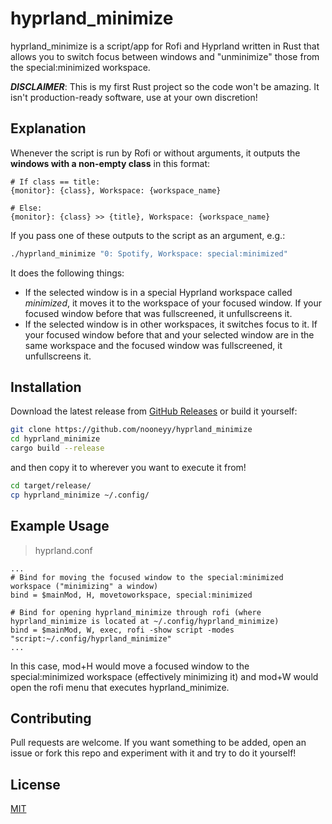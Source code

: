 # hyprland_minimize

hyprland_minimize is a script/app for Rofi and Hyprland written in Rust that allows you to switch focus between windows and "unminimize" those from the special:minimized workspace.

***DISCLAIMER***: This is my first Rust project so the code won't be amazing. It isn't production-ready software, use at your own discretion!

## Explanation
Whenever the script is run by Rofi or without arguments, it outputs the **windows with a non-empty class** in this format:
```
# If class == title:
{monitor}: {class}, Workspace: {workspace_name}

# Else:
{monitor}: {class} >> {title}, Workspace: {workspace_name}
```

If you pass one of these outputs to the script as an argument, e.g.:
```bash
./hyprland_minimize "0: Spotify, Workspace: special:minimized"
```
It does the following things:
- If the selected window is in a special Hyprland workspace called *minimized*, it moves it to the workspace of your focused window. If your focused window before that was fullscreened, it unfullscreens it.
- If the selected window is in other workspaces, it switches focus to it. If your focused window before that and your selected window are in the same workspace and the focused window was fullscreened, it unfullscreens it.

## Installation

Download the latest release from [GitHub Releases](https://github.com/nooneyy/hyprland_minimize/releases) or build it yourself:

```bash
git clone https://github.com/nooneyy/hyprland_minimize
cd hyprland_minimize
cargo build --release
```
and then copy it to wherever you want to execute it from!
```bash
cd target/release/
cp hyprland_minimize ~/.config/
```

## Example Usage

> hyprland.conf
```
...
# Bind for moving the focused window to the special:minimized workspace ("minimizing" a window)
bind = $mainMod, H, movetoworkspace, special:minimized

# Bind for opening hyprland_minimize through rofi (where hyprland_minimize is located at ~/.config/hyprland_minimize)
bind = $mainMod, W, exec, rofi -show script -modes "script:~/.config/hyprland_minimize"
...
```
In this case, mod+H would move a focused window to the special:minimized workspace (effectively minimizing it) and mod+W would open the rofi menu that executes hyprland_minimize.

## Contributing

Pull requests are welcome. If you want something to be added, open an issue or fork this repo and experiment with it and try to do it yourself!

## License

[MIT](https://github.com/nooneyy/hyprland_minimize/blob/main/LICENSE)